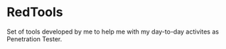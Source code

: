 # RedTools
Set of tools developed by me to help me with my day-to-day activites as Penetration Tester.
